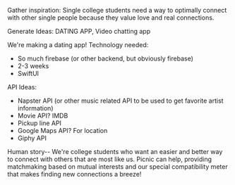 
Gather inspiration:
Single college students need a way to optimally connect with other single people because they value love and real connections. 

Generate Ideas:
DATING APP,
Video chatting app


We're making a dating app!
Technology needed:
- So much firebase (or other backend, but obviously firebase)
- 2-3 weeks 
- SwiftUI

API Ideas:
- Napster API (or other music related API to be used to get favorite artist information)
- Movie API? IMDB
- Pickup line API
- Google Maps API? For location 
- Giphy API

Human story-- We're college students who want an easier and better way to connect with others that are most like us. Picnic can help, providing matchmaking based on mutual interests and our special compatibility meter that makes finding new connections a breeze!

